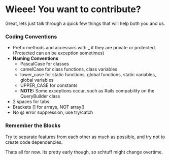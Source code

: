 # Wieee! You want to contribute?
Great, lets just talk through a quick few things that will help both you and us.


### Coding Conventions

 * Prefix methods and accessors with _ if they are private or protected. (Protected can an be exception sometimes)
 * **Naming Conventions**
    - PascalCase for classes
    - camelCase for class functions, class variables
    - lower_case for static functions, global functions, static variables, global variables
    - UPPER_CASE for constants
    - **NOTE:** Some exceptions occur, such as Rails compability on the QueryBuilder class
 * 2 spaces for tabs.
 * Brackets [] for arrays, NOT array()
 * No @ error suppression, use try/catch

### Remember the Blocks

Try to separate features from each other as much as possible, and try not to create code dependencies.

Thats all for now. Its pretty early though, so schtuff might change overtime.